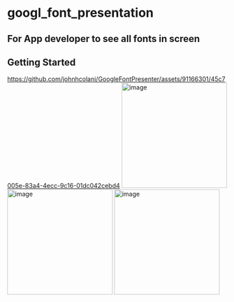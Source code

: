 # googl_font_presentation

## For App developer to see all fonts in screen

## Getting Started

https://github.com/johnhcolani/GoogleFontPresenter/assets/91166301/45c7005e-83a4-4ecc-9c16-01dc042cebd4
    <img width="241" alt="image" src="https://github.com/johnhcolani/GoogleFontPresenter/assets/91166301/45c7005e-83a4-4ecc-9c16-01dc042cebd4">
    <img width="241" alt="image" src="https://github.com/johnhcolani/GoogleFontPresenter/assets/91166301/45c7005e-83a4-4ecc-9c16-01dc042cebd4">
    <img width="241" alt="image" src="https://github.com/johnhcolani/GoogleFontPresenter/assets/91166301/032a1fbf-ac66-40f4-914a-d31ea95b1453">
 




